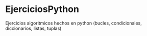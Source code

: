 # EjerciciosPython
Ejercicios algoritmicos hechos en python (bucles, condicionales, diccionarios, listas, tuplas)
